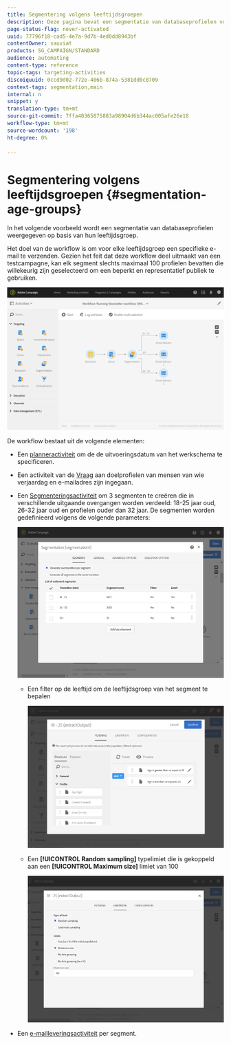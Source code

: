 ```yaml
---
title: Segmentering volgens leeftijdsgroepen
description: Deze pagina bevat een segmentatie van databaseprofielen volgens hun leeftijdsgroep. Het doel van de workflow is om voor elke leeftijdsgroep een specifieke e-mail te verzenden.
page-status-flag: never-activated
uuid: 77796f18-cad5-4e7a-9d7b-4ed0dd8943bf
contentOwner: sauviat
products: SG_CAMPAIGN/STANDARD
audience: automating
content-type: reference
topic-tags: targeting-activities
discoiquuid: 0ccd9d02-772e-406b-874a-5381dd0c8709
context-tags: segmentation,main
internal: n
snippet: y
translation-type: tm+mt
source-git-commit: 7ffa48365875883a98904d6b344ac005afe26e18
workflow-type: tm+mt
source-wordcount: '198'
ht-degree: 0%

---
```



# Segmentering volgens leeftijdsgroepen {#segmentation-age-groups}

In het volgende voorbeeld wordt een segmentatie van databaseprofielen weergegeven op basis van hun leeftijdsgroep.

Het doel van de workflow is om voor elke leeftijdsgroep een specifieke e-mail te verzenden. Gezien het feit dat deze workflow deel uitmaakt van een testcampagne, kan elk segment slechts maximaal 100 profielen bevatten die willekeurig zijn geselecteerd om een beperkt en representatief publiek te gebruiken.

![](assets/wkf_segment_example_4.png)

De workflow bestaat uit de volgende elementen:

* Een [planneractiviteit](../../automating/using/segmentation.md) om de de uitvoeringsdatum van het werkschema te specificeren.
* Een activiteit van de [Vraag](../../automating/using/query.md) aan doelprofielen van mensen van wie verjaardag en e-mailadres zijn ingegaan.
* Een [Segmenteringsactiviteit](../../automating/using/segmentation.md) om 3 segmenten te creëren die in verschillende uitgaande overgangen worden verdeeld: 18-25 jaar oud, 26-32 jaar oud en profielen ouder dan 32 jaar. De segmenten worden gedefinieerd volgens de volgende parameters:

   ![](assets/wkf_segment_example_3.png)

   * Een filter op de leeftijd om de leeftijdsgroep van het segment te bepalen

      ![](assets/wkf_segment_new_segment.png)

   * Een **[!UICONTROL Random sampling]** typelimiet die is gekoppeld aan een **[!UICONTROL Maximum size]** limiet van 100

      ![](assets/wkf_segment_example_1.png)

* Een [e-mailleveringsactiviteit](../../automating/using/email-delivery.md) per segment.
